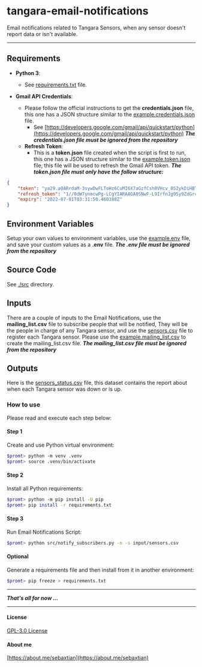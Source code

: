 # tangara-email-notifications

Email notifications related to Tangara Sensors, when any sensor doesn't report data or isn't available.

---

## Requirements

- **Python 3**:
  - See [requirements.txt](./requirements.txt) file.

- **Gmail API Credentials**:
  - Please follow the official instructions to get the **credentials.json** file, this one has a JSON structure similar to the [example.credentials.json](./example.credentials.json) file.
    - See [https://developers.google.com/gmail/api/quickstart/python](https://developers.google.com/gmail/api/quickstart/python)
      ***The credentials.json file must be ignored from the repository***
  - **Refresh Token**:
    - This is a **token.json** file created when the script is first to run, this one has a JSON structure similar to the [example.token.json](./example.token.json) file, this file will be used to refresh the Gmail API token.
      ***The token.json file must only have the follow structure:***

```json
{
    "token": "ya29.a0ARrdaM-3sywDwFLToHz6CuMI6X7aGzfCsh0VHcv_0S2ykDiHBTQjN_IYllDGop0TEmCdfD_XjLOBhcyQA1wCXUm0ISxyWY0p4Fm33XEeZXj2Zk_4DeC9G_BjehT3ShcRaX5ljQrV83ejBSWEqyeVNRPzhlVn",
    "refresh_token": "1//0dW7ynmcwPg-LCgYIARAAGA0SNwF-L9IrfnJg9Sy9ZdGrcL1tL9oRzdgTJxdYb86Ww4gL7jnlFn7TGclMekW5VADkJB5YQYiuL1s",
    "expiry": "2022-07-01T03:31:50.460388Z"
}
```


## Environment Variables

Setup your own values to environment variables, use the [example.env](./example.env) file, and save your custom values as a **.env** file.
***The .env file must be ignored from the repository***

## Source Code

See [./src](./src) directory.

## Inputs

There are a couple of inputs to the Email Notifications, use the **mailing_list.csv** file to subscribe people that will be notified, They will be the people in charge of any Tangara sensor, and use the [sensors.csv](./sensors.csv) file to register each Tangara sensor.
Please use the [example.mailing_list.csv](./example.mailing_list.csv) to create the mailing_list.csv file.
***The mailing_list.csv file must be ignored from the repository***

## Outputs

Here is the [sensors_status.csv](./sensors_status.csv) file, this dataset contains the report about when each Tangara sensor was down or is up.

### How to use

Please read and execute each step below:

#### Step 1

Create and use Python virtual environment:

```bash
$promt> python -m venv .venv
$promt> source .venv/bin/activate
```

#### Step 2

Install all Python requirements:

```bash
$promt> python -m pip install -U pip
$promt> pip install -r requirements.txt
```

#### Step 3

Run Email Notifications Script:

```bash
$promt> python src/notify_subscribers.py -n -s input/sensors.csv
```

#### Optional

Generate a requirements file and then install from it in another environment:

```bash
$promt> pip freeze > requirements.txt
```

---

***That's all for now ...***

---

#### License

[GPL-3.0 License](./LICENSE)

#### About me

[https://about.me/sebaxtian](https://about.me/sebaxtian)
